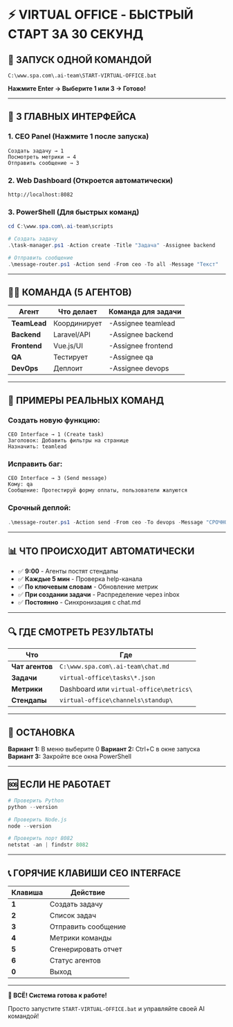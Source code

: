 # ⚡ VIRTUAL OFFICE - БЫСТРЫЙ СТАРТ ЗА 30 СЕКУНД

## 🚀 ЗАПУСК ОДНОЙ КОМАНДОЙ

```batch
C:\www.spa.com\.ai-team\START-VIRTUAL-OFFICE.bat
```

**Нажмите Enter → Выберите 1 или 3 → Готово!**

---

## 📱 3 ГЛАВНЫХ ИНТЕРФЕЙСА

### 1. CEO Panel (Нажмите 1 после запуска)
```
Создать задачу → 1
Посмотреть метрики → 4
Отправить сообщение → 3
```

### 2. Web Dashboard (Откроется автоматически)
```
http://localhost:8082
```

### 3. PowerShell (Для быстрых команд)
```powershell
cd C:\www.spa.com\.ai-team\scripts

# Создать задачу
.\task-manager.ps1 -Action create -Title "Задача" -Assignee backend

# Отправить сообщение
.\message-router.ps1 -Action send -From ceo -To all -Message "Текст"
```

---

## 👨‍💼 КОМАНДА (5 АГЕНТОВ)

| Агент | Что делает | Команда для задачи |
|-------|-----------|-------------------|
| **TeamLead** | Координирует | -Assignee teamlead |
| **Backend** | Laravel/API | -Assignee backend |
| **Frontend** | Vue.js/UI | -Assignee frontend |
| **QA** | Тестирует | -Assignee qa |
| **DevOps** | Деплоит | -Assignee devops |

---

## 💬 ПРИМЕРЫ РЕАЛЬНЫХ КОМАНД

### Создать новую функцию:
```
CEO Interface → 1 (Create task)
Заголовок: Добавить фильтры на странице
Назначить: teamlead
```

### Исправить баг:
```
CEO Interface → 3 (Send message)
Кому: qa
Сообщение: Протестируй форму оплаты, пользователи жалуются
```

### Срочный деплой:
```powershell
.\message-router.ps1 -Action send -From ceo -To devops -Message "СРОЧНО: задеплой hotfix на production"
```

---

## 📊 ЧТО ПРОИСХОДИТ АВТОМАТИЧЕСКИ

- ✅ **9:00** - Агенты постят стендапы
- ✅ **Каждые 5 мин** - Проверка help-канала
- ✅ **По ключевым словам** - Обновление метрик
- ✅ **При создании задачи** - Распределение через inbox
- ✅ **Постоянно** - Синхронизация с chat.md

---

## 🔍 ГДЕ СМОТРЕТЬ РЕЗУЛЬТАТЫ

| Что | Где |
|-----|-----|
| **Чат агентов** | `C:\www.spa.com\.ai-team\chat.md` |
| **Задачи** | `virtual-office\tasks\*.json` |
| **Метрики** | Dashboard или `virtual-office\metrics\` |
| **Стендапы** | `virtual-office\channels\standup\` |

---

## 🛑 ОСТАНОВКА

**Вариант 1:** В меню выберите 0
**Вариант 2:** Ctrl+C в окне запуска
**Вариант 3:** Закройте все окна PowerShell

---

## 🆘 ЕСЛИ НЕ РАБОТАЕТ

```powershell
# Проверить Python
python --version

# Проверить Node.js
node --version

# Проверить порт 8082
netstat -an | findstr 8082
```

---

## 📞 ГОРЯЧИЕ КЛАВИШИ CEO INTERFACE

| Клавиша | Действие |
|---------|----------|
| **1** | Создать задачу |
| **2** | Список задач |
| **3** | Отправить сообщение |
| **4** | Метрики команды |
| **5** | Сгенерировать отчет |
| **6** | Статус агентов |
| **0** | Выход |

---

**🎯 ВСЁ! Система готова к работе!**

Просто запустите `START-VIRTUAL-OFFICE.bat` и управляйте своей AI командой!